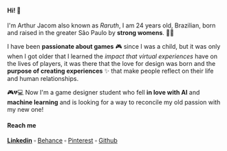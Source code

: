 #### Hi! :wave: 
I'm Arthur Jacom also known as _Raruth_, I am 24 years old, Brazilian, born and raised in the greater São Paulo by **strong womens**. :woman::muscle:

I have been **passionate about games** :video_game: since I was a child, but it was only when I got older that I learned the _impact that virtual experiences_ have on the lives of players, it was there that the love for design was born and the **purpose of creating experiences** :sparkles:  that make people reflect on their life and human relationships. 

:video_game::broken_heart::computer: Now I'm a game designer student who fell **in love with AI** and **machine learning** and is looking for a way to reconcile my old passion with my new one! 


####  Reach me 
 [**Linkedin**](https://www.linkedin.com/in/arthur-jacom/) :white_small_square: 
 [Behance](https://www.behance.net/arthurjacom1") :white_small_square: 
 [Pinterest](https://br.pinterest.com/arthurjacom1/) :white_small_square: 
 [Github](https://github.com/arthurjacom)
